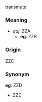 transmute
### Meaning
+ _adj_: ZZA
    + __eg__: ZZB

### Origin

ZZC

### Synonym

__eg__: ZZD

+ ZZE


